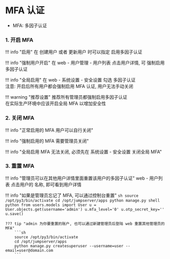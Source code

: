 # MFA 认证

- MFA: 多因子认证

### 1. 开启 MFA

!!! info "启用"
    在 创建用户 或者 更新用户 时可以指定 启用多因子认证

!!! info "强制用户开启"
    在 web - 用户管理 - 用户列表 点击用户详情, 可 强制启用多因子认证

!!! info "全局启用"
    在 web - 系统设置 - 安全设置 勾选 多因子认证  
    注意: 开启后所有用户都会强制启用 MFA 认证, 用户无法手动关闭

!!! warning "推荐设置"
    推荐所有管理员都强制启用多因子认证  
    在实际生产环境中应该开启全局 MFA 以增加安全性

### 2. 关闭 MFA

!!! info "正常启用的 MFA 用户可以自行关闭"

!!! info "强制启用的 MFA 需要管理员关闭"

!!! info "全局启用 MFA 无法关闭, 必须先在 系统设置 - 安全设置 关闭全局 MFA"

### 3. 重置 MFA

!!! info "管理员可以在其他用户详情里面重置该用户的多因子认证"
    web - 用户列表 点击用户的 名称, 即可看到用户详情

!!! info "如果是管理员忘记了 MFA, 可以通过控制台重置"
    ```sh
    source /opt/py3/bin/activate
    cd /opt/jumpserver/apps
    python manage.py shell
    ```
    ```python
    from users.models import User
    u = User.objects.get(username='admin')
    u.mfa_level='0'
    u.otp_secret_key=''
    u.save()
    ```

    ??? tip "admin 为你要重置的账户, 也可以通过新建管理员后登陆 web 重置其他管理员的 MFA"
        ```sh
        source /opt/py3/bin/activate
        cd /opt/jumpserver/apps
        python manage.py createsuperuser --username=user --email=user@domain.com
        ```
